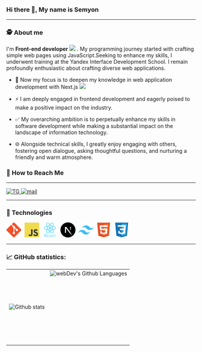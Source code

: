 ### Hi there 👋, My name is Semyon 
---
### 🕵️ About me
I'm  <b>Front-end developer</b> <img src="https://user-images.githubusercontent.com/25181517/183897015-94a058a6-b86e-4e42-a37f-bf92061753e5.png" width="25px"> . My programming journey started with crafting simple web pages using JavaScript.Seeking to enhance my skills, I underwent training at the Yandex Interface Development School. I remain profoundly enthusiastic about crafting diverse web applications.
- 🌟 Now my focus is to deepen my knowledge in web application development with Next.js <img src="https://github.com/marwin1991/profile-technology-icons/assets/136815194/5f8c622c-c217-4649-b0a9-7e0ee24bd704" width="25px">

- ⚡ I am deeply engaged in frontend development and eagerly poised to make a positive impact on the industry.
  
- ✅ My overarching ambition is to perpetually enhance my skills in software development while making a substantial impact on the landscape of information technology.
- 🌐 Alongside  technical skills, I greatly enjoy engaging with others, fostering open dialogue, asking thoughtful questions, and nurturing a friendly and warm atmosphere.

### 📩 How to Reach Me 
---
<div id="badges">
    <a href="https://t.me/saimonWalk" target="_blank" >
      <img src="https://cdn-icons-png.flaticon.com/512/2111/2111646.png" width="40" height="40" alt="TG" />
    </a>
    <a href="mailto:saimon22011@gmail.com" target="_blank" >
      <img src="https://cdn-icons-png.flaticon.com/512/732/732200.png" width="40" height="40" alt="mail"/>
    </a>
  </div>
   
   ---
  ### 🤖 Technologies
  
  <div>
     <img src="https://github.com/devicons/devicon/blob/master/icons/git/git-original.svg" title="git" alt="git" width="40" height="40"/>&nbsp
     <img src="https://github.com/devicons/devicon/blob/master/icons/javascript/javascript-original.svg" title="javaScript" alt="javaScript" width="40" height="40"/>&nbsp
     <img src="https://github.com/devicons/devicon/blob/master/icons/react/react-original-wordmark.svg" title="react" alt="react" width="40" height="40"/>&nbsp
     <img src="https://github.com/devicons/devicon/blob/master/icons/nextjs/nextjs-original.svg" title="nextJs" alt="nextJs" width="40" height="40"/>&nbsp
     <img src="https://github.com/devicons/devicon/blob/master/icons/tailwindcss/tailwindcss-original.svg" title="tailwindcss" alt="tailwindcss" width="40" height="40"/>&nbsp
     <img src="https://github.com/devicons/devicon/blob/master/icons/html5/html5-original.svg" title="html5" alt="html5" width="40" height="40"/>&nbsp
    <img src="https://github.com/devicons/devicon/blob/master/icons/css3/css3-original.svg" title="css" alt="css" width="40" height="40"/>&nbsp
  </div>

   ---
  ### 📈 GitHub statistics:

  <table>
  <tr>
    <td>
      <img align="left" src="http://github-readme-streak-stats.herokuapp.com?user=SaimonWELL&theme=dark&background=000000" alt="Github stats" />
    </td>
    <td>
      <img height="195px" align="right" alt="webDev's Github Languages" src="https://github-readme-stats-sigma-five.vercel.app/api/top-langs/?username=SaimonWELL&layout=compact&theme=vision-friendly-dark" />
    </td>
  </tr>
</table>
